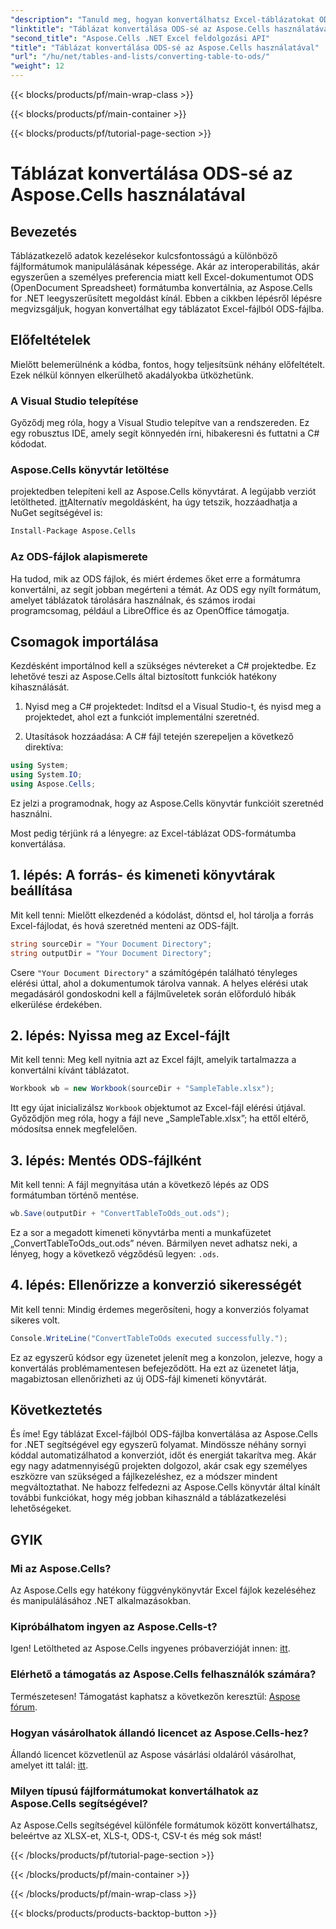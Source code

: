 ```yaml
---
"description": "Tanuld meg, hogyan konvertálhatsz Excel-táblázatokat ODS-sé az Aspose.Cells for .NET segítségével egyszerű, lépésről lépésre bemutató oktatóanyagunkkal."
"linktitle": "Táblázat konvertálása ODS-sé az Aspose.Cells használatával"
"second_title": "Aspose.Cells .NET Excel feldolgozási API"
"title": "Táblázat konvertálása ODS-sé az Aspose.Cells használatával"
"url": "/hu/net/tables-and-lists/converting-table-to-ods/"
"weight": 12
---
```


{{< blocks/products/pf/main-wrap-class >}}

{{< blocks/products/pf/main-container >}}

{{< blocks/products/pf/tutorial-page-section >}}

# Táblázat konvertálása ODS-sé az Aspose.Cells használatával

## Bevezetés

Táblázatkezelő adatok kezelésekor kulcsfontosságú a különböző fájlformátumok manipulálásának képessége. Akár az interoperabilitás, akár egyszerűen a személyes preferencia miatt kell Excel-dokumentumot ODS (OpenDocument Spreadsheet) formátumba konvertálnia, az Aspose.Cells for .NET leegyszerűsített megoldást kínál. Ebben a cikkben lépésről lépésre megvizsgáljuk, hogyan konvertálhat egy táblázatot Excel-fájlból ODS-fájlba.

## Előfeltételek

Mielőtt belemerülnénk a kódba, fontos, hogy teljesítsünk néhány előfeltételt. Ezek nélkül könnyen elkerülhető akadályokba ütközhetünk.

### A Visual Studio telepítése

Győződj meg róla, hogy a Visual Studio telepítve van a rendszereden. Ez egy robusztus IDE, amely segít könnyedén írni, hibakeresni és futtatni a C# kódodat.

### Aspose.Cells könyvtár letöltése

projektedben telepíteni kell az Aspose.Cells könyvtárat. A legújabb verziót letöltheted. [itt](https://releases.aspose.com/cells/net/)Alternatív megoldásként, ha úgy tetszik, hozzáadhatja a NuGet segítségével is:

```bash
Install-Package Aspose.Cells
```

### Az ODS-fájlok alapismerete

Ha tudod, mik az ODS fájlok, és miért érdemes őket erre a formátumra konvertálni, az segít jobban megérteni a témát. Az ODS egy nyílt formátum, amelyet táblázatok tárolására használnak, és számos irodai programcsomag, például a LibreOffice és az OpenOffice támogatja.

## Csomagok importálása

Kezdésként importálnod kell a szükséges névtereket a C# projektedbe. Ez lehetővé teszi az Aspose.Cells által biztosított funkciók hatékony kihasználását.

1. Nyisd meg a C# projektedet:
Indítsd el a Visual Studio-t, és nyisd meg a projektedet, ahol ezt a funkciót implementálni szeretnéd.

2. Utasítások hozzáadása:
A C# fájl tetején szerepeljen a következő direktíva:

```csharp
using System;
using System.IO;
using Aspose.Cells;
```

Ez jelzi a programodnak, hogy az Aspose.Cells könyvtár funkcióit szeretnéd használni.

Most pedig térjünk rá a lényegre: az Excel-táblázat ODS-formátumba konvertálása. 

## 1. lépés: A forrás- és kimeneti könyvtárak beállítása

Mit kell tenni:
Mielőtt elkezdenéd a kódolást, döntsd el, hol tárolja a forrás Excel-fájlodat, és hová szeretnéd menteni az ODS-fájlt.

```csharp
string sourceDir = "Your Document Directory";
string outputDir = "Your Document Directory";
```

Csere `"Your Document Directory"` a számítógépén található tényleges elérési úttal, ahol a dokumentumok tárolva vannak. A helyes elérési utak megadásáról gondoskodni kell a fájlműveletek során előforduló hibák elkerülése érdekében.

## 2. lépés: Nyissa meg az Excel-fájlt

Mit kell tenni:
Meg kell nyitnia azt az Excel fájlt, amelyik tartalmazza a konvertálni kívánt táblázatot.

```csharp
Workbook wb = new Workbook(sourceDir + "SampleTable.xlsx");
```

Itt egy újat inicializálsz `Workbook` objektumot az Excel-fájl elérési útjával. Győződjön meg róla, hogy a fájl neve „SampleTable.xlsx”; ha ettől eltérő, módosítsa ennek megfelelően.

## 3. lépés: Mentés ODS-fájlként

Mit kell tenni:
A fájl megnyitása után a következő lépés az ODS formátumban történő mentése.

```csharp
wb.Save(outputDir + "ConvertTableToOds_out.ods");
```

Ez a sor a megadott kimeneti könyvtárba menti a munkafüzetet „ConvertTableToOds_out.ods” néven. Bármilyen nevet adhatsz neki, a lényeg, hogy a következő végződésű legyen: `.ods`.

## 4. lépés: Ellenőrizze a konverzió sikerességét

Mit kell tenni:
Mindig érdemes megerősíteni, hogy a konverziós folyamat sikeres volt.

```csharp
Console.WriteLine("ConvertTableToOds executed successfully.");
```

Ez az egyszerű kódsor egy üzenetet jelenít meg a konzolon, jelezve, hogy a konvertálás problémamentesen befejeződött. Ha ezt az üzenetet látja, magabiztosan ellenőrizheti az új ODS-fájl kimeneti könyvtárát.

## Következtetés

És íme! Egy táblázat Excel-fájlból ODS-fájlba konvertálása az Aspose.Cells for .NET segítségével egy egyszerű folyamat. Mindössze néhány sornyi kóddal automatizálhatod a konverziót, időt és energiát takarítva meg. Akár egy nagy adatmennyiségű projekten dolgozol, akár csak egy személyes eszközre van szükséged a fájlkezeléshez, ez a módszer mindent megváltoztathat. Ne habozz felfedezni az Aspose.Cells könyvtár által kínált további funkciókat, hogy még jobban kihasználd a táblázatkezelési lehetőségeket.

## GYIK

### Mi az Aspose.Cells?
Az Aspose.Cells egy hatékony függvénykönyvtár Excel fájlok kezeléséhez és manipulálásához .NET alkalmazásokban. 

### Kipróbálhatom ingyen az Aspose.Cells-t?
Igen! Letöltheted az Aspose.Cells ingyenes próbaverzióját innen: [itt](https://releases.aspose.com/).

### Elérhető a támogatás az Aspose.Cells felhasználók számára?
Természetesen! Támogatást kaphatsz a következőn keresztül: [Aspose fórum](https://forum.aspose.com/c/cells/9).

### Hogyan vásárolhatok állandó licencet az Aspose.Cells-hez?
Állandó licencet közvetlenül az Aspose vásárlási oldaláról vásárolhat, amelyet itt talál: [itt](https://purchase.aspose.com/buy).

### Milyen típusú fájlformátumokat konvertálhatok az Aspose.Cells segítségével?
Az Aspose.Cells segítségével különféle formátumok között konvertálhatsz, beleértve az XLSX-et, XLS-t, ODS-t, CSV-t és még sok mást!

{{< /blocks/products/pf/tutorial-page-section >}}

{{< /blocks/products/pf/main-container >}}

{{< /blocks/products/pf/main-wrap-class >}}

{{< blocks/products/products-backtop-button >}}